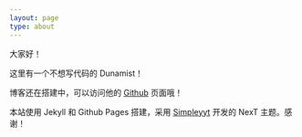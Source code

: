 ```yaml
---
layout: page
type: about
---
```


大家好！

这里有一个不想写代码的 Dunamist！

博客还在搭建中，可以访问他的 [Github](https://github.com/dunamist) 页面哦！

本站使用 Jekyll 和 Github Pages 搭建，采用 [Simpleyyt](https://github.com/Simpleyyt/jekyll-theme-next) 开发的 NexT 主题。感谢！
